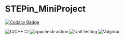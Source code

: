 # STEPin_MiniProject

[![Codacy Badge](https://api.codacy.com/project/badge/Grade/95ac506543574f5282bde56d641a2def)](https://app.codacy.com/gh/stepin104276/STEPin_MiniProject?utm_source=github.com&utm_medium=referral&utm_content=stepin104276/STEPin_MiniProject&utm_campaign=Badge_Grade)

![C/C++ CI](https://github.com/stepin104276/STEPin_MiniProject/workflows/C/C++%20CI/badge.svg)
![cppcheck-action](https://github.com/stepin104276/STEPin_MiniProject/workflows/cppcheck-action/badge.svg)
![Unit testing](https://github.com/stepin104276/STEPin_MiniProject/workflows/Unit%20testing/badge.svg)
![Valgrind](https://github.com/stepin104276/STEPin_MiniProject/workflows/Valgrind/badge.svg)
